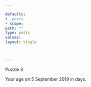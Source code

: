 ```yaml
---

defaults:
# _posts
- scope:
path: ""
type: posts
values:
layout: single



---
```


Puzzle 3

Your age on 5 September 2019 in days.





